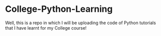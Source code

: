 # College-Python-Learning
Well, this is a repo in which I will be uploading the code of Python tutorials that I have learnt for my College course! 
